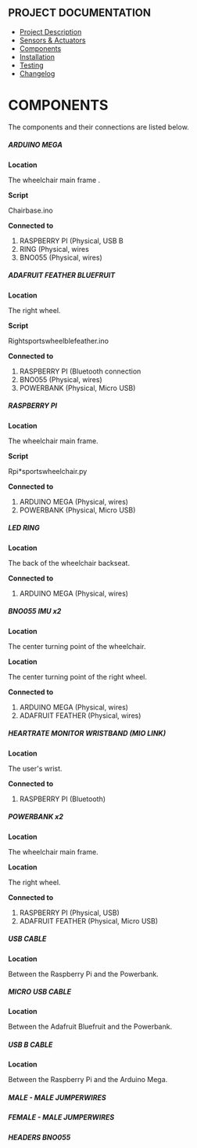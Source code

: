 ## PROJECT DOCUMENTATION

* [Project Description](README.md)
* [Sensors & Actuators](SENSORS*ACTUATORS.md)
* [Components](COMPONENTS.md)
* [Installation](INSTALLATION.md)
* [Testing](TESTING.md)
* [Changelog](CHANGELOG.md)

# COMPONENTS

The components and their connections are listed below.

##### ARDUINO MEGA

**Location**

The wheelchair main frame  .

**Script**

Chairbase.ino  

**Connected to**

1.	RASPBERRY PI (Physical, USB B
1.	RING (Physical, wires
1.	BNO055 (Physical, wires)  


##### ADAFRUIT FEATHER BLUEFRUIT

**Location**

The right wheel.

**Script**

Rightsportswheelblefeather.ino  

**Connected to**

1. RASPBERRY PI (Bluetooth connection
1. BNO055 (Physical, wires)
1. POWERBANK (Physical, Micro USB)

##### RASPBERRY PI

**Location**

The wheelchair main frame.

**Script**

Rpi*sportswheelchair.py

**Connected to**

1. ARDUINO MEGA (Physical, wires)
1. POWERBANK (Physical, Micro USB)

##### LED RING

**Location**

The back of the wheelchair backseat.

**Connected to**

1. ARDUINO MEGA (Physical, wires)

##### BNO055 IMU x2

**Location**

The center turning point of the wheelchair.

**Location**

The center turning point of the right wheel.

**Connected to**		

1. ARDUINO MEGA (Physical, wires)
1. ADAFRUIT FEATHER (Physical, wires)

##### HEARTRATE MONITOR WRISTBAND (MIO LINK)

**Location**

The user's wrist.

**Connected to**

1. RASPBERRY PI (Bluetooth)

##### POWERBANK x2

**Location**

The wheelchair main frame.

**Location**

The right wheel.

**Connected to**		

1. RASPBERRY PI (Physical, USB)
1. ADAFRUIT FEATHER (Physical, Micro USB)

##### USB CABLE

**Location**

Between the Raspberry Pi and the Powerbank.

##### MICRO USB CABLE

**Location**

Between the Adafruit Bluefruit and the Powerbank.

##### USB B CABLE

**Location**

Between the Raspberry Pi and the Arduino Mega.

##### MALE - MALE JUMPERWIRES

##### FEMALE - MALE JUMPERWIRES

##### HEADERS BNO055
